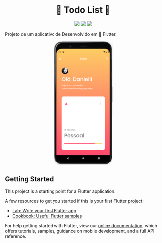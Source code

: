<h1 align="center">
  📱 Todo List 📱
</h1>

<p align="center">
  <img src="https://img.shields.io/github/last-commit/Arthurcn96/todo_list?logo=github&style=for-the-badge">
  <img src="https://img.shields.io/github/repo-size/Arthurcn96/todo_list?style=for-the-badge&logo=appveyor">
  <img src="https://img.shields.io/badge/Status-Development-green?style=for-the-badge&logo=appveyor">
</p>

Projeto de um aplicativo de Desenvolvido em 📱 Flutter. 

<p align="center">
  <img height="400" src="https://raw.githubusercontent.com/Arthurcn96/todo_list/main/screen1.png">
</p>

## Getting Started

This project is a starting point for a Flutter application.

A few resources to get you started if this is your first Flutter project:

- [Lab: Write your first Flutter app](https://flutter.dev/docs/get-started/codelab)
- [Cookbook: Useful Flutter samples](https://flutter.dev/docs/cookbook)

For help getting started with Flutter, view our
[online documentation](https://flutter.dev/docs), which offers tutorials,
samples, guidance on mobile development, and a full API reference.

